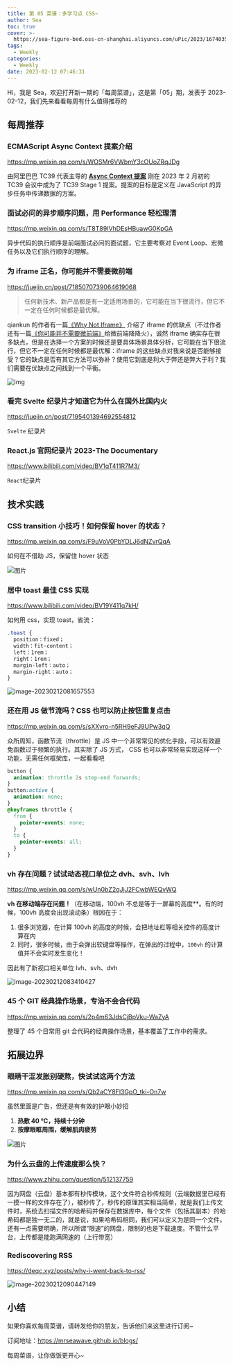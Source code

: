 ```yaml
---
title: 第 05 菜谱：多学习点 CSS~
author: Sea
toc: true
cover: >-
  https://sea-figure-bed.oss-cn-shanghai.aliyuncs.com/uPic/2023/1674035440710.jpg
tags:
  - Weekly
categories:
  - Weekly
date: 2023-02-12 07:46:31
---
```


Hi，我是 Sea，欢迎打开新一期的「每周菜谱」，这是第「05」期，发表于 2023-02-12，我们先来看看每周有什么值得推荐的

<!--more-->

## 每周推荐

### ECMAScript Async Context 提案介绍

https://mp.weixin.qq.com/s/WOSMr6VWbmY3cOUoZRqJDg

由阿里巴巴 TC39 代表主导的 [**Async Context 提案**](https://github.com/tc39/proposal-async-context) 刚在 2023 年 2 月初的 TC39 会议中成为了 TC39 Stage 1 提案。提案的目标是定义在 JavaScript 的异步任务中传递数据的方案。

### 面试必问的异步顺序问题，用 Performance 轻松理清

https://mp.weixin.qq.com/s/T8T89IVhDEsHBuawG0KpGA

异步代码的执行顺序是前端面试必问的面试题，它主要考察对 Event Loop、宏微任务以及它们执行顺序的理解。

### 为 iframe 正名，你可能并不需要微前端

https://juejin.cn/post/7185070739064619068

> 任何新技术、新产品都是有一定适用场景的，它可能在当下很流行，但它不一定在任何时候都是最优解。

qiankun 的作者有一篇[《Why Not Iframe》](https://link.juejin.cn?target=https%3A%2F%2Fwww.yuque.com%2Fkuitos%2Fgky7yw%2Fgesexv%3Fspm%3Data.21736010.0.0.25c06df01VID5V) 介绍了 iframe 的优缺点（不过作者还有一篇[《你可能并不需要微前端》](https://link.juejin.cn?target=https%3A%2F%2Fzhuanlan.zhihu.com%2Fp%2F391248835)给微前端降降火），诚然 iframe 确实存在很多缺点，但是在选择一个方案的时候还是要具体场景具体分析，它可能在当下很流行，但它不一定在任何时候都是最优解：iframe 的这些缺点对我来说是否能够接受？它的缺点是否有其它方法可以弥补？使用它到底是利大于弊还是弊大于利？我们需要在优缺点之间找到一个平衡。

![img](https://p3-juejin.byteimg.com/tos-cn-i-k3u1fbpfcp/a7ba7b4fe292438c9f84f8d095b032a1~tplv-k3u1fbpfcp-zoom-in-crop-mark:4536:0:0:0.awebp)

### 看完 Svelte 纪录片才知道它为什么在国外比国内火

https://juejin.cn/post/7195401394692554812

`Svelte` 纪录片

### React.js 官网纪录片 2023-The Documentary

https://www.bilibili.com/video/BV1qT411R7M3/

`React`纪录片

## 技术实践

### CSS transition 小技巧！如何保留 hover 的状态？

https://mp.weixin.qq.com/s/F9uVoV0PbYDLJ6dNZvrQqA

如何在不借助 JS，保留住 hover 状态

![图片](https://sea-figure-bed.oss-cn-shanghai.aliyuncs.com/uPic/2023/1676159771786_m3stPi.gif)

### 居中 toast 最佳 CSS 实现

https://www.bilibili.com/video/BV19Y411q7kH/

如何用 css，实现 toast，省流：

```css
.toast {
  position：fixed；
  width：fit-content；
  left：1rem；
  right：1rem；
  margin-left：auto；
  margin-right：auto；
}
```

![image-20230212081657553](https://sea-figure-bed.oss-cn-shanghai.aliyuncs.com/uPic/2023/1676161018051_DDpcCy.png)

### 还在用 JS 做节流吗？CSS 也可以防止按钮重复点击

https://mp.weixin.qq.com/s/sXXvro-n5RH9eFJ9UPw3qQ

众所周知，函数节流（throttle）是 JS 中一个非常常见的优化手段，可以有效避免函数过于频繁的执行。其实除了 JS 方式， CSS 也可以非常轻易实现这样一个功能，无需任何框架库，一起看看吧

```css
button {
  animation: throttle 2s step-end forwards;
}
button:active {
  animation: none;
}
@keyframes throttle {
  from {
    pointer-events: none;
  }
  to {
    pointer-events: all;
  }
}
```

### vh 存在问题？试试动态视口单位之 dvh、svh、lvh

https://mp.weixin.qq.com/s/wUn0bZ2qJjJ2FCwbWEQvWQ

**vh 在移动端存在问题！**（在移动端，100vh 不总是等于一屏幕的高度\*\*。有的时候，100vh 高度会出现滚动条）根因在于：

1. 很多浏览器，在计算 100vh 的高度的时候，会把地址栏等相关控件的高度计算在内
2. 同时，很多时候，由于会弹出软键盘等操作，在弹出的过程中，`100vh` 的计算值并不会实时发生变化！

因此有了新视口相关单位 lvh、svh、dvh

![image-20230212083410427](https://sea-figure-bed.oss-cn-shanghai.aliyuncs.com/uPic/2023/1676162051076_T9MLkV.png)

### 45 个 GIT 经典操作场景，专治不会合代码

https://mp.weixin.qq.com/s/2p4m63JdsCjBpVku-WaZyA

整理了 45 个日常用 git 合代码的经典操作场景，基本覆盖了工作中的需求。

## 拓展边界

### 眼睛干涩发胀别硬熬，快试试这两个方法

https://mp.weixin.qq.com/s/Qb2aCY8Fl3GpO_tki-On7w

虽然里面是广告，但还是有有效的护眼小妙招

1. **热敷 40 ℃，持续十分钟**
2. **按摩眼眶周围，缓解肌肉疲劳**

![图片](https://sea-figure-bed.oss-cn-shanghai.aliyuncs.com/uPic/2023/1676160924749_sQ6tni.jpeg)

### 为什么云盘的上传速度那么快？

https://www.zhihu.com/question/512137759

因为网盘（云盘）基本都有秒传模块，这个文件符合秒传规则（云端数据里已经有一摸一样的文件存在了），被秒传了，秒传的原理其实相当简单，就是我们上传文件时，系统去扫描文件的哈希码并保存在数据库中，每个文件（包括其副本）的哈希码都是独一无二的，就是说，如果哈希码相同，我们可以定义为是同一个文件。还有一点需要明确，所以所谓“限速”的网盘，限制的也是下载速度。不管什么平台，上传都是能跑满网速的（上行带宽）

### Rediscovering RSS

https://deqc.xyz/posts/why-i-went-back-to-rss/

![image-20230212090447149](https://sea-figure-bed.oss-cn-shanghai.aliyuncs.com/uPic/2023/1676163887787_2aTGFp.png)

## 小结

如果你喜欢每周菜谱，请转发给你的朋友，告诉他们来这里进行订阅~

订阅地址：https://mrseawave.github.io/blogs/

每周菜谱，让你做饭更开心~
